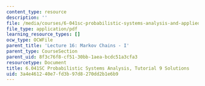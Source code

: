 ```yaml
---
content_type: resource
description: ''
file: /media/courses/6-041sc-probabilistic-systems-analysis-and-applied-probability-fall-2013/3a4e461240e7fd3b97d8270dd2b1e6b9_MIT6_041SCF13_tut09_sol.pdf
file_type: application/pdf
learning_resource_types: []
ocw_type: OCWFile
parent_title: 'Lecture 16: Markov Chains - I'
parent_type: CourseSection
parent_uid: 8f3c76f8-cf51-30bb-1aea-bcdc51a3cfa3
resourcetype: Document
title: 6.041SC Probabilistic Systems Analysis, Tutorial 9 Solutions
uid: 3a4e4612-40e7-fd3b-97d8-270dd2b1e6b9
---
```

